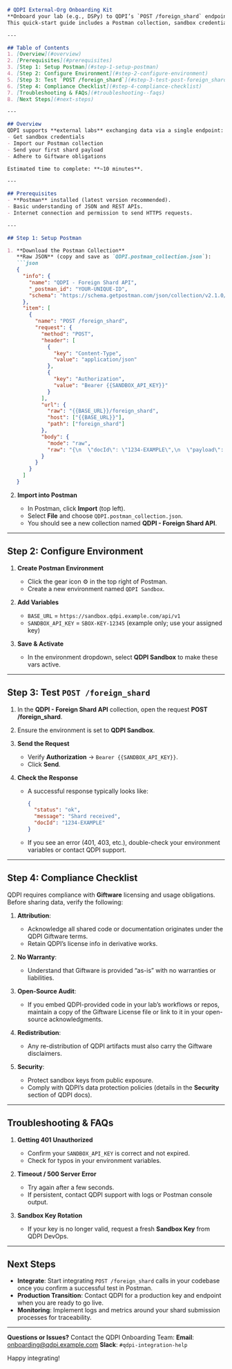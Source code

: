 ````markdown
# QDPI External-Org Onboarding Kit
**Onboard your lab (e.g., DSPy) to QDPI’s `POST /foreign_shard` endpoint in under 10 minutes.**  
This quick-start guide includes a Postman collection, sandbox credentials, and a Giftware compliance checklist.

---

## Table of Contents
1. [Overview](#overview)
2. [Prerequisites](#prerequisites)
3. [Step 1: Setup Postman](#step-1-setup-postman)
4. [Step 2: Configure Environment](#step-2-configure-environment)
5. [Step 3: Test `POST /foreign_shard`](#step-3-test-post-foreign_shard)
6. [Step 4: Compliance Checklist](#step-4-compliance-checklist)
7. [Troubleshooting & FAQs](#troubleshooting--faqs)
8. [Next Steps](#next-steps)

---

## Overview
QDPI supports **external labs** exchanging data via a single endpoint: `POST /foreign_shard`. This guide helps you:
- Get sandbox credentials
- Import our Postman collection
- Send your first shard payload
- Adhere to Giftware obligations

Estimated time to complete: **~10 minutes**.

---

## Prerequisites
- **Postman** installed (latest version recommended).
- Basic understanding of JSON and REST APIs.
- Internet connection and permission to send HTTPS requests.

---

## Step 1: Setup Postman

1. **Download the Postman Collection**  
   **Raw JSON** (copy and save as `QDPI.postman_collection.json`):
   ```json
   {
     "info": {
       "name": "QDPI - Foreign Shard API",
       "_postman_id": "YOUR-UNIQUE-ID",
       "schema": "https://schema.getpostman.com/json/collection/v2.1.0/collection.json"
     },
     "item": [
       {
         "name": "POST /foreign_shard",
         "request": {
           "method": "POST",
           "header": [
             {
               "key": "Content-Type",
               "value": "application/json"
             },
             {
               "key": "Authorization",
               "value": "Bearer {{SANDBOX_API_KEY}}"
             }
           ],
           "url": {
             "raw": "{{BASE_URL}}/foreign_shard",
             "host": ["{{BASE_URL}}"],
             "path": ["foreign_shard"]
           },
           "body": {
             "mode": "raw",
             "raw": "{\n  \"docId\": \"1234-EXAMPLE\",\n  \"payload\": {\n    \"data\": \"Sample shard payload\"\n  }\n}"
           }
         }
       }
     ]
   }
````

2. **Import into Postman**

   * In Postman, click **Import** (top left).
   * Select **File** and choose `QDPI.postman_collection.json`.
   * You should see a new collection named **QDPI - Foreign Shard API**.

---

## Step 2: Configure Environment

1. **Create Postman Environment**

   * Click the gear icon ⚙️ in the top right of Postman.
   * Create a new environment named `QDPI Sandbox`.

2. **Add Variables**

   * `BASE_URL` = `https://sandbox.qdpi.example.com/api/v1`
   * `SANDBOX_API_KEY` = `SBOX-KEY-12345` (example only; use your assigned key)

3. **Save & Activate**

   * In the environment dropdown, select **QDPI Sandbox** to make these vars active.

---

## Step 3: Test `POST /foreign_shard`

1. In the **QDPI - Foreign Shard API** collection, open the request **POST /foreign\_shard**.
2. Ensure the environment is set to **QDPI Sandbox**.
3. **Send the Request**

   * Verify **Authorization** → `Bearer {{SANDBOX_API_KEY}}`.
   * Click **Send**.
4. **Check the Response**

   * A successful response typically looks like:

     ```json
     {
       "status": "ok",
       "message": "Shard received",
       "docId": "1234-EXAMPLE"
     }
     ```
   * If you see an error (401, 403, etc.), double-check your environment variables or contact QDPI support.

---

## Step 4: Compliance Checklist

QDPI requires compliance with **Giftware** licensing and usage obligations. Before sharing data, verify the following:

1. **Attribution**:

   * Acknowledge all shared code or documentation originates under the QDPI Giftware terms.
   * Retain QDPI’s license info in derivative works.

2. **No Warranty**:

   * Understand that Giftware is provided “as-is” with no warranties or liabilities.

3. **Open-Source Audit**:

   * If you embed QDPI-provided code in your lab’s workflows or repos, maintain a copy of the Giftware License file or link to it in your open-source acknowledgments.

4. **Redistribution**:

   * Any re-distribution of QDPI artifacts must also carry the Giftware disclaimers.

5. **Security**:

   * Protect sandbox keys from public exposure.
   * Comply with QDPI’s data protection policies (details in the **Security** section of QDPI docs).

---

## Troubleshooting & FAQs

1. **Getting 401 Unauthorized**

   * Confirm your `SANDBOX_API_KEY` is correct and not expired.
   * Check for typos in your environment variables.

2. **Timeout / 500 Server Error**

   * Try again after a few seconds.
   * If persistent, contact QDPI support with logs or Postman console output.

3. **Sandbox Key Rotation**

   * If your key is no longer valid, request a fresh **Sandbox Key** from QDPI DevOps.

---

## Next Steps

* **Integrate**: Start integrating `POST /foreign_shard` calls in your codebase once you confirm a successful test in Postman.
* **Production Transition**: Contact QDPI for a production key and endpoint when you are ready to go live.
* **Monitoring**: Implement logs and metrics around your shard submission processes for traceability.

---

**Questions or Issues?**
Contact the QDPI Onboarding Team:
**Email**: [onboarding@qdpi.example.com](mailto:onboarding@qdpi.example.com)
**Slack**: `#qdpi-integration-help`

Happy integrating!

```
```